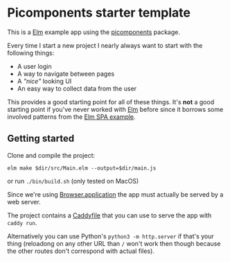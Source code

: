 # Picomponents starter template

This is a [Elm](https://guide.elm-lang.org) example app using the 
[picomponents](https://package.elm-lang.org/packages/axelerator/picomponents/latest/) package.

Every time I start a new project I nearly always want to start with the following things:

- A user login
- A way to navigate between pages
- A _"nice"_ looking UI
- An easy way to collect data from the user

This provides a good starting point for all of these things. It's **not** a good starting point
if you've never worked with [Elm](https://guide.elm-lang.org) before since it borrows some
involved patterns from the [Elm SPA example](https://github.com/rtfeldman/elm-spa-example).

## Getting started

Clone and compile the project:

```
elm make $dir/src/Main.elm --output=$dir/main.js
```

or run `./bin/build.sh` (only tested on MacOS)

Since we're using [Browser.application](https://package.elm-lang.org/packages/elm/browser/latest/Browser#application) the
app must actually be served by a web server.

The project contains a [Caddyfile](https://caddyserver.com/docs/caddyfile-tutorial) that you can use to serve the
app with `caddy run`.

Alternatively you can use Python's `python3 -m http.server` if that's your thing (reloadong on any other URL than `/` won't work
then though because the other routes don't correspond with actual files).

